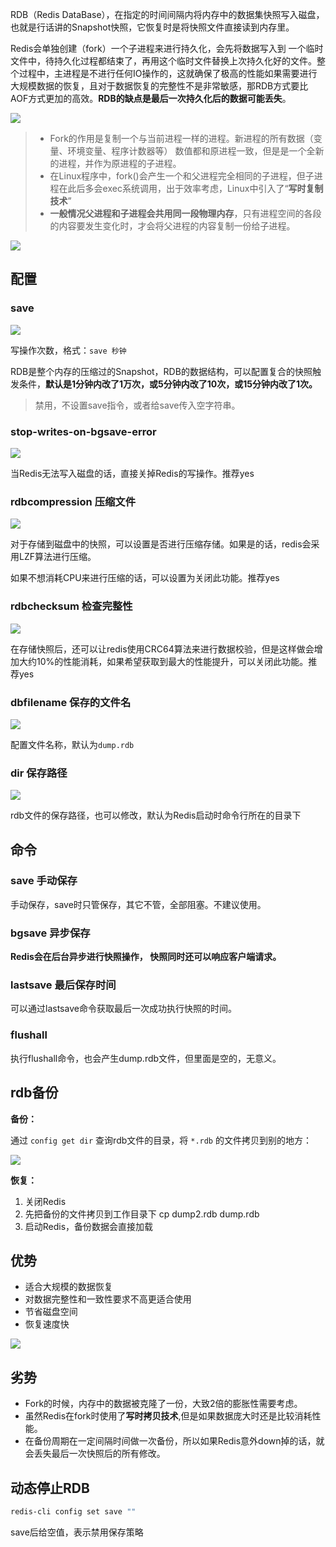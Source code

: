 
RDB（Redis DataBase），在指定的时间间隔内将内存中的数据集快照写入磁盘，也就是行话讲的Snapshot快照，它恢复时是将快照文件直接读到内存里。

Redis会单独创建（fork）一个子进程来进行持久化，会先将数据写入到 一个临时文件中，待持久化过程都结束了，再用这个临时文件替换上次持久化好的文件。整个过程中，主进程是不进行任何IO操作的，这就确保了极高的性能如果需要进行大规模数据的恢复，且对于数据恢复的完整性不是非常敏感，那RDB方式要比AOF方式更加的高效。**RDB的缺点是最后一次持久化后的数据可能丢失**。

![](assets/Redis持久化-RDB/af50a36a28e5b939012b7f50517e08f0_MD5.png)


> * Fork的作用是复制一个与当前进程一样的进程。新进程的所有数据（变量、环境变量、程序计数器等） 数值都和原进程一致，但是是一个全新的进程，并作为原进程的子进程。
> * 在Linux程序中，fork()会产生一个和父进程完全相同的子进程，但子进程在此后多会exec系统调用，出于效率考虑，Linux中引入了“**写时复制技术**”
> * **一般情况父进程和子进程会共用同一段物理内存**，只有进程空间的各段的内容要发生变化时，才会将父进程的内容复制一份给子进程。

![](assets/Redis持久化-RDB/2bde052e5bffcbf3cdae6e35f23846fe_MD5.png)


## 配置
### save

![](assets/Redis持久化-RDB/6e78be44200e19612a84ad8a66c9aa3c_MD5.png)



写操作次数，格式：`save 秒钟`

RDB是整个内存的压缩过的Snapshot，RDB的数据结构，可以配置复合的快照触发条件，**默认是1分钟内改了1万次，或5分钟内改了10次，或15分钟内改了1次。**

> 禁用，不设置save指令，或者给save传入空字符串。


### stop-writes-on-bgsave-error
![](assets/Redis持久化-RDB/cc63461e3cfe2a5997b53e1a44220192_MD5.png)


当Redis无法写入磁盘的话，直接关掉Redis的写操作。推荐yes



### rdbcompression 压缩文件
![](assets/Redis持久化-RDB/6ed4976f7c1469b011823ba8679d562a_MD5.png)


对于存储到磁盘中的快照，可以设置是否进行压缩存储。如果是的话，redis会采用LZF算法进行压缩。

如果不想消耗CPU来进行压缩的话，可以设置为关闭此功能。推荐yes



### rdbchecksum 检查完整性
![](assets/Redis持久化-RDB/ddbb456f55599ca748d83c375d3a92ac_MD5.png)


在存储快照后，还可以让redis使用CRC64算法来进行数据校验，但是这样做会增加大约10%的性能消耗，如果希望获取到最大的性能提升，可以关闭此功能。推荐yes



### dbfilename 保存的文件名
![](assets/Redis持久化-RDB/e737c101b5f31c58e5bf3de87432e0e9_MD5.png)


配置文件名称，默认为`dump.rdb` 



### dir 保存路径

![](assets/Redis持久化-RDB/a9d86a64dab434df36a9d418c5194948_MD5.png)

rdb文件的保存路径，也可以修改，默认为Redis启动时命令行所在的目录下



## 命令
### save 手动保存
手动保存，save时只管保存，其它不管，全部阻塞。不建议使用。



### bgsave 异步保存
**Redis会在后台异步进行快照操作， 快照同时还可以响应客户端请求。**



### lastsave 最后保存时间
可以通过lastsave命令获取最后一次成功执行快照的时间。



### flushall
执行flushall命令，也会产生dump.rdb文件，但里面是空的，无意义。



## rdb备份
**备份：**

通过 `config get dir` 查询rdb文件的目录，将 `*.rdb` 的文件拷贝到别的地方：

![](assets/Redis持久化-RDB/adcd8284234752c4e9c2efd804421ad8_MD5.png)




**恢复：**

1. 关闭Redis
2. 先把备份的文件拷贝到工作目录下 cp dump2.rdb dump.rdb
3. 启动Redis，备份数据会直接加载



## 优势
* 适合大规模的数据恢复
* 对数据完整性和一致性要求不高更适合使用
* 节省磁盘空间
* 恢复速度快

![](assets/Redis持久化-RDB/97301eccc599cb1cda3711fac8766728_MD5.png)




## 劣势

* Fork的时候，内存中的数据被克隆了一份，大致2倍的膨胀性需要考虑。
* 虽然Redis在fork时使用了**写时拷贝技术**,但是如果数据庞大时还是比较消耗性能。
* 在备份周期在一定间隔时间做一次备份，所以如果Redis意外down掉的话，就会丢失最后一次快照后的所有修改。



## 动态停止RDB

```bash
redis-cli config set save ""
```
save后给空值，表示禁用保存策略